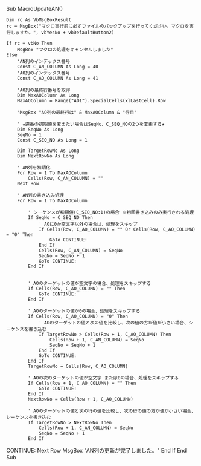 Sub MacroUpdateAN()
        
    Dim rc As VbMsgBoxResult
    rc = MsgBox("マクロ実行前に必ずファイルのバックアップを行ってください。マクロを実行しますか。", vbYesNo + vbDefaultButton2)
    
    If rc = vbNo Then
        MsgBox "マクロの処理をキャンセルしました"
    Else
        'AN列のインデックス番号
        Const C_AN_COLUMN As Long = 40
        'AO列のインデックス番号
        Const C_AO_COLUMN As Long = 41
        
        'AO列の最終行番号を取得
        Dim MaxAOColumn As Long
        MaxAOColumn = Range("AO1").SpecialCells(xlLastCell).Row
    
        'MsgBox "AO列の最終行は" & MaxAOColumn & "行目"
        
        ' ★連番の初期値を変えたい場合はSeqNo、C_SEQ_NOの2つを変更する★
        Dim SeqNo As Long
        SeqNo = 1
        Const C_SEQ_NO As Long = 1
        
        Dim TargetRowNo As Long
        Dim NextRowNo As Long
        
        ' AN列を初期化
        For Row = 1 To MaxAOColumn
            Cells(Row, C_AN_COLUMN) = ""
        Next Row
        
        ' AN列の書き込み処理
        For Row = 1 To MaxAOColumn
        
            ' シーケンスが初期値(C_SEQ_NO:1)の場合 ※初回書き込みのみ実行される処理
            If SeqNo = C_SEQ_NO Then
                ' AOに0か空文字以外の場合は、処理をスキップ
                If Cells(Row, C_AO_COLUMN) = "" Or Cells(Row, C_AO_COLUMN) = "0" Then
                    GoTo CONTINUE:
                End If
                Cells(Row, C_AN_COLUMN) = SeqNo
                SeqNo = SeqNo + 1
                GoTo CONTINUE:
            End If
            
            
            ' AOのターゲットの値が空文字の場合、処理をスキップする
            If Cells(Row, C_AO_COLUMN) = "" Then
                GoTo CONTINUE:
            End If
            
            ' AOのターゲットの値が0の場合、処理をスキップする
            If Cells(Row, C_AO_COLUMN) = "0" Then
                ' AOのターゲットの値と次の値を比較し、次の値の方が値が小さい場合、シーケンスを書き込む
                If TargetRowNo > Cells(Row + 1, C_AO_COLUMN) Then
                    Cells(Row + 1, C_AN_COLUMN) = SeqNo
                    SeqNo = SeqNo + 1
                End If
                GoTo CONTINUE:
            End If
            TargetRowNo = Cells(Row, C_AO_COLUMN)
            
            ' AOの次のターゲットの値が空文字 または0の場合、処理をスキップする
            If Cells(Row + 1, C_AO_COLUMN) = "" Then
                GoTo CONTINUE:
            End If
            NextRowNo = Cells(Row + 1, C_AO_COLUMN)
            
            ' AOのターゲットの値と次の行の値を比較し、次の行の値の方が値が小さい場合、シーケンスを書き込む
            If TargetRowNo > NextRowNo Then
                Cells(Row + 1, C_AN_COLUMN) = SeqNo
                SeqNo = SeqNo + 1
            End If
CONTINUE:
        Next Row
        MsgBox "AN列の更新が完了しました。"
    End If
End Sub
